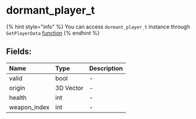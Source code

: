 # dormant_player_t

{% hint style="info" %}
You can access `dormant_player_t` instance through `GetPlayerData` [function](../classes/C_BasePlayer.md)
{% endhint %}

## Fields:

| Name | Type | Description |
| :--- | :--- | :--- |
| valid | bool | - |
| origin | 3D Vector | - |
| health | int | - |
| weapon_index | int | - |

